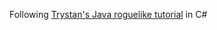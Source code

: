 Following <a href="http://trystans.blogspot.com/2011/08/roguelike-tutorial-01-java-eclipse.html">Trystan's Java roguelike tutorial</a>
in C#
